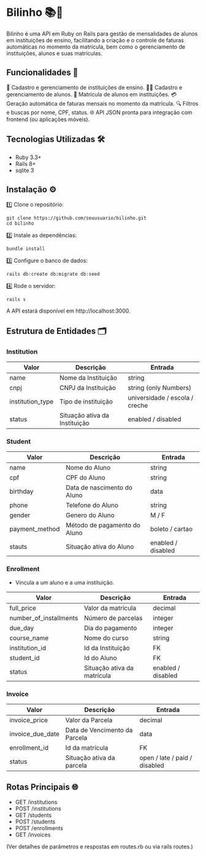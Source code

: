 # Bilinho 📚💸
Bilinho é uma API em Ruby on Rails para gestão de mensalidades de alunos em instituições de ensino, facilitando a criação e o controle de faturas automáticas no momento da matrícula, bem como o gerenciamento de instituições, alunos e suas matrículas.

## Funcionalidades 🚀
📘 Cadastro e gerenciamento de instituições de ensino.
👨‍🎓 Cadastro e gerenciamento de alunos.
📝 Matrícula de alunos em instituições.
💳 Geração automática de faturas mensais no momento da matrícula.
🔍 Filtros e buscas por nome, CPF, status.
🌐 API JSON pronta para integração com frontend (ou aplicações móveis).


## Tecnologias Utilizadas 🛠️
- Ruby 3.3+
- Rails 8+
- sqlite 3

## Instalação ⚙️
1️⃣ Clone o repositório:
```
git clone https://github.com/seuusuario/bilinho.git
cd bilinho
```
2️⃣ Instale as dependências:
```
bundle install
```
3️⃣ Configure o banco de dados:
```
rails db:create db:migrate db:seed
```
4️⃣ Rode o servidor:
```
rails s
```

A API estará disponível em http://localhost:3000.

## Estrutura de Entidades 🗂️

### Institution

| Valor | Descrição | Entrada |
|-------|-----------|---------|
| name | Nome da Instituição | string |
| cnpj | CNPJ da Instituição | string (only Numbers) |
| institution_type | Tipo de instituição | universidade / escola / creche |
| status | Situação ativa da Instituição | enabled / disabled|

### Student

| Valor | Descrição | Entrada |
|-------|-----------|---------|
| name | Nome do Aluno | string |
| cpf | CPF do Aluno | string |
| birthday | Data de nascimento do Aluno | data |
| phone | Telefone do Aluno | string |
| gender | Genero do Aluno | M / F |
| payment_method | Método de pagamento do Aluno | boleto / cartao |
| stauts | Situação ativa do Aluno | enabled / disabled |

### Enrollment

- Vincula a um aluno e a uma instituição.

| Valor | Descrição | Entrada |
|-------|-----------|---------|
| full_price | Valor da matrícula | decimal |
| number_of_installments | Número de parcelas | integer |
| due_day | Dia do pagamento | integer |
| course_name | Nome do curso | string |
| institution_id | Id da Instituição | FK |
| student_id | Id do Aluno | FK |
| status | Situação ativa da matrícula | enabled / disabled |

### Invoice

| Valor | Descrição | Entrada |
|-------|-----------|---------|
| invoice_price | Valor da Parcela | decimal |
| invoice_due_date | Data de Vencimento da Parcela | data |
| enrollment_id | Id da matrícula | FK |
| status | Situação ativa da parcela | open / late / paid / disabled |

## Rotas Principais 🌐
* GET /institutions
* POST /institutions
* GET /students
* POST /students
* POST /enrollments
* GET /invoices

(Ver detalhes de parâmetros e respostas em routes.rb ou via rails routes.)